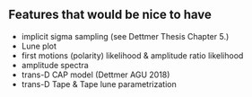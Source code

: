 Features that would be nice to have
-----------------------------------

- implicit sigma sampling (see Dettmer Thesis Chapter 5.)
- Lune plot
- first motions (polarity) likelihood & amplitude ratio likelihood
- amplitude spectra 
- trans-D CAP model (Dettmer AGU 2018)
- trans-D Tape & Tape lune parametrization

